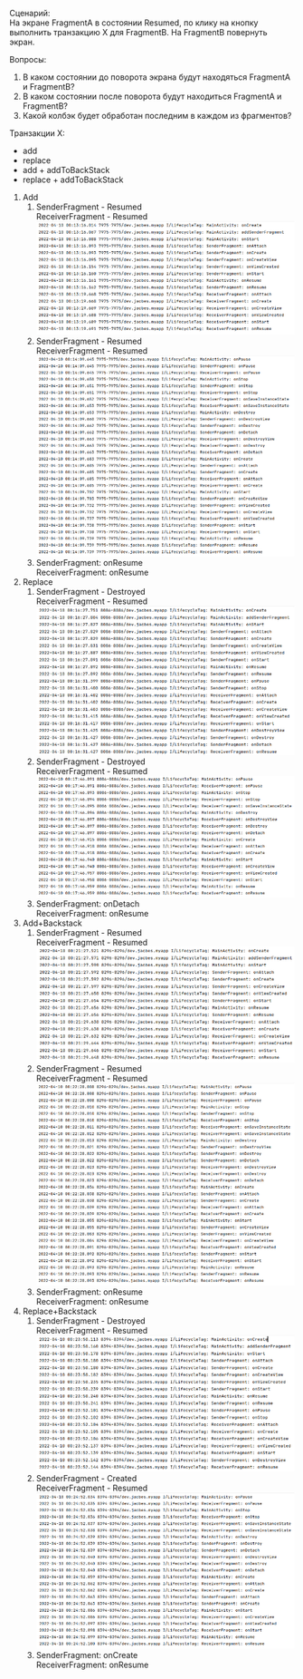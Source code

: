 Сценарий:\
На экране FragmentA в состоянии Resumed, по клику на кнопку выполнить
транзакцию X для FragmentB. На FragmentB повернуть экран.

Вопросы:
1) В каком состоянии до поворота экрана будут находяться FragmentA и FragmentB?
2) В каком состоянии после поворота будут находиться FragmentA и FragmentB?
3) Какой колбэк будет обработан последним в каждом из фрагментов?

Транзакции X:
* add
* replace
* add + addToBackStack
* replace + addToBackStack 


1) Add
   1) SenderFragment - Resumed\
      ReceiverFragment - Resumed\
      ![](pics/add_before_change.png)
   2) SenderFragment - Resumed\
      ReceiverFragment - Resumed
      ![](pics/add_after_change.png)
   3) SenderFragment: onResume\
      ReceiverFragment: onResume
2) Replace
   1) SenderFragment - Destroyed\
      ReceiverFragment - Resumed
      ![](pics/replace_before_change.png)
   2) SenderFragment - Destroyed\
      ReceiverFragment - Resumed
      ![](pics/replace_after_change.png)
   3) SenderFragment: onDetach\
      ReceiverFragment: onResume
3) Add+Backstack
   1) SenderFragment - Resumed\
      ReceiverFragment - Resumed
      ![](pics/add_back_before_change.png)
   2) SenderFragment - Resumed\
      ReceiverFragment - Resumed
      ![](pics/add_back_after_change.png)
   3) SenderFragment: onResume\
      ReceiverFragment: onResume
4) Replace+Backstack
   1) SenderFragment - Destroyed\
      ReceiverFragment - Resumed
      ![](pics/replace_back_before_change.png)
   2) SenderFragment - Created\
      ReceiverFragment - Resumed
      ![](pics/replace_back_after_change.png)
   3) SenderFragment: onCreate\
      ReceiverFragment: onResume